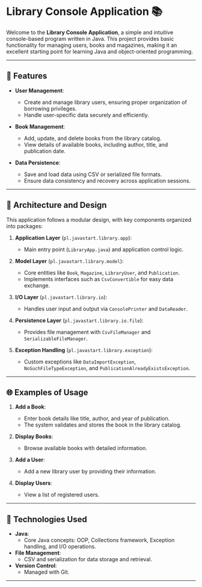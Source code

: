 # Library Console Application 📚

Welcome to the **Library Console Application**, a simple and intuitive console-based program written in Java. This project provides basic functionality for managing users, books and magazines, making it an excellent starting point for learning Java and object-oriented programming.

---

## 🚀 Features

- **User Management**:
  - Create and manage library users, ensuring proper organization of borrowing privileges.
  - Handle user-specific data securely and efficiently.

- **Book Management**:
  - Add, update, and delete books from the library catalog.
  - View details of available books, including author, title, and publication date.

- **Data Persistence**:
  - Save and load data using CSV or serialized file formats.
  - Ensure data consistency and recovery across application sessions.

---

## 🔧 Architecture and Design

This application follows a modular design, with key components organized into packages:

1. **Application Layer** (`pl.javastart.library.app`):
   - Main entry point (`LibraryApp.java`) and application control logic.

2. **Model Layer** (`pl.javastart.library.model`):
   - Core entities like `Book`, `Magazine`, `LibraryUser`, and `Publication`.
   - Implements interfaces such as `CsvConvertible` for easy data exchange.

3. **I/O Layer** (`pl.javastart.library.io`):
   - Handles user input and output via `ConsolePrinter` and `DataReader`.

4. **Persistence Layer** (`pl.javastart.library.io.file`):
   - Provides file management with `CsvFileManager` and `SerializableFileManager`.

5. **Exception Handling** (`pl.javastart.library.exception`):
   - Custom exceptions like `DataImportException`, `NoSuchFileTypeException`, and `PublicationAlreadyExistsException`.

---

## 🌐 Examples of Usage

1. **Add a Book**:
   - Enter book details like title, author, and year of publication.
   - The system validates and stores the book in the library catalog.

2. **Display Books**:
   - Browse available books with detailed information.

3. **Add a User**:
   - Add a new library user by providing their information.

4. **Display Users**:
   - View a list of registered users.

---

## 🔧 Technologies Used

- **Java**:
  - Core Java concepts: OOP, Collections framework, Exception handling, and I/O operations.
- **File Management**:
  - CSV and serialization for data storage and retrieval.
- **Version Control**:
  - Managed with Git.

---
